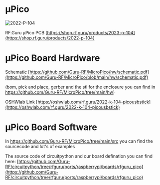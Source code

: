 # µPico

![2022-P-104](https://github.com/Guru-RF/MicroPico/assets/1251767/fa6c8aea-e5d1-4249-a8a4-b4638b9a1dca)

RF.Guru µPico PCB [https://shop.rf.guru/products/2023-p-104](https://shop.rf.guru/products/2022-p-104)

# µPico Board Hardware

Schematic [https://github.com/Guru-RF/MicroPico/hw/schematic.pdf](https://github.com/Guru-RF/MicroPico/blob/main/hw/schematic.pdf)

(bom, pick and place, gerber and the stl for the enclosure you can find in https://github.com/Guru-RF/MicroPico/tree/main/hw)

OSHWlab Link [https://oshwlab.com/rf.guru/2022-k-104-picousbstick](https://oshwlab.com/rf.guru/2022-k-104-picousbstick)

# µPico Board Software

In https://github.com/Guru-RF/MicroPico/tree/main/src you can find the sourcecode and lot's of examples

The source code of circuitpython and our board defination you can find here: [https://github.com/Guru-RF/circuitpython/tree/rfguru/ports/raspberrypi/boards/rfguru_pico](https://github.com/Guru-RF/circuitpython/tree/rfguru/ports/raspberrypi/boards/rfguru_pico)
